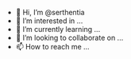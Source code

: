 - 👋 Hi, I’m @serthentia
- 👀 I’m interested in ...
- 🌱 I’m currently learning ...
- 💞️ I’m looking to collaborate on ...
- 📫 How to reach me ...

<!---
serthentia/serthentia is a ✨ special ✨ repository because its `README.md` (this file) appears on your GitHub profile.
You can click the Preview link to take a look at your changes.
--->

